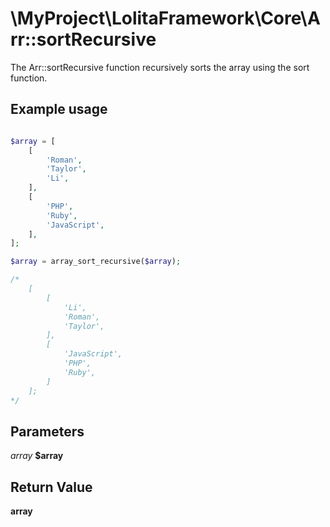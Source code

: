 \MyProject\LolitaFramework\Core\Arr::sortRecursive
===

The Arr::sortRecursive function recursively sorts the array using the sort function.

Example usage
---
```php

$array = [
    [
        'Roman',
        'Taylor',
        'Li',
    ],
    [
        'PHP',
        'Ruby',
        'JavaScript',
    ],
];

$array = array_sort_recursive($array);

/*
    [
        [
            'Li',
            'Roman',
            'Taylor',
        ],
        [
            'JavaScript',
            'PHP',
            'Ruby',
        ]
    ];
*/

```

Parameters
---

_array_   __$array__

Return Value
---
__array__
